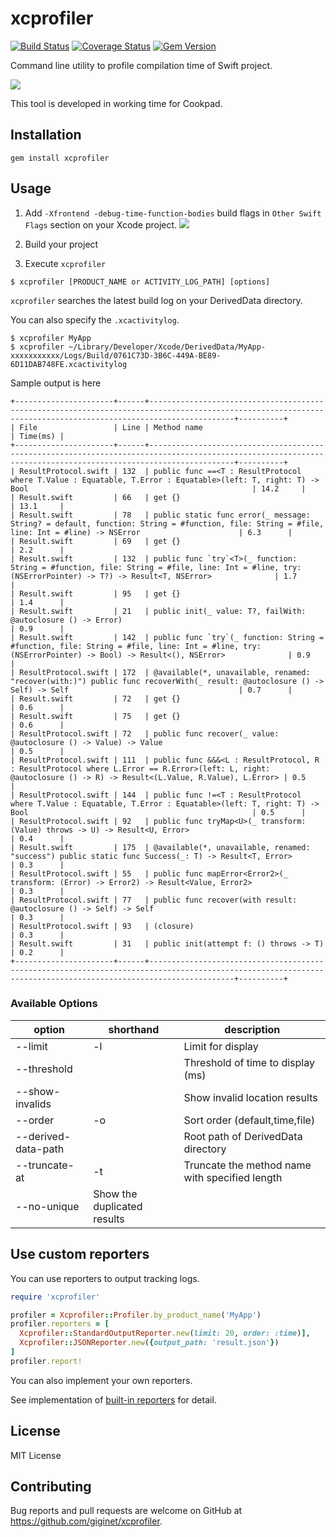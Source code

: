 # xcprofiler

[![Build Status](https://travis-ci.org/giginet/xcprofiler.svg?branch=master)](https://travis-ci.org/giginet/xcprofiler)
[![Coverage Status](https://coveralls.io/repos/github/giginet/xcprofiler/badge.svg?branch=master)](https://coveralls.io/github/giginet/xcprofiler?branch=master)
[![Gem Version](https://badge.fury.io/rb/xcprofiler.svg)](https://badge.fury.io/rb/xcprofiler)

Command line utility to profile compilation time of Swift project.

![](https://raw.githubusercontent.com/giginet/xcprofiler/master/assets/sample_output.png)

This tool is developed in working time for Cookpad.

## Installation

```
gem install xcprofiler
```

## Usage

1. Add `-Xfrontend -debug-time-function-bodies` build flags in `Other Swift Flags` section on your Xcode project.
    ![](https://raw.githubusercontent.com/giginet/xcprofiler/master/assets/build_flags.png)

2. Build your project
3. Execute `xcprofiler`

```
$ xcprofiler [PRODUCT_NAME or ACTIVITY_LOG_PATH] [options]
```

`xcprofiler` searches the latest build log on your DerivedData directory.

You can also specify the `.xcactivitylog`.

```
$ xcprofiler MyApp
$ xcprofiler ~/Library/Developer/Xcode/DerivedData/MyApp-xxxxxxxxxxx/Logs/Build/0761C73D-3B6C-449A-BE89-6D11DAB748FE.xcactivitylog
```

Sample output is here

```
+----------------------+------+---------------------------------------------------------------------------------------------------------------------------------------------------------------+----------+
| File                 | Line | Method name                                                                                                                                                   | Time(ms) |
+----------------------+------+---------------------------------------------------------------------------------------------------------------------------------------------------------------+----------+
| ResultProtocol.swift | 132  | public func ==<T : ResultProtocol where T.Value : Equatable, T.Error : Equatable>(left: T, right: T) -> Bool                                                  | 14.2     |
| Result.swift         | 66   | get {}                                                                                                                                                        | 13.1     |
| Result.swift         | 78   | public static func error(_ message: String? = default, function: String = #function, file: String = #file, line: Int = #line) -> NSError                      | 6.3      |
| Result.swift         | 69   | get {}                                                                                                                                                        | 2.2      |
| Result.swift         | 132  | public func `try`<T>(_ function: String = #function, file: String = #file, line: Int = #line, try: (NSErrorPointer) -> T?) -> Result<T, NSError>              | 1.7      |
| Result.swift         | 95   | get {}                                                                                                                                                        | 1.4      |
| Result.swift         | 21   | public init(_ value: T?, failWith: @autoclosure () -> Error)                                                                                                  | 0.9      |
| Result.swift         | 142  | public func `try`(_ function: String = #function, file: String = #file, line: Int = #line, try: (NSErrorPointer) -> Bool) -> Result<(), NSError>              | 0.9      |
| ResultProtocol.swift | 172  | @available(*, unavailable, renamed: "recover(with:)") public func recoverWith(_ result: @autoclosure () -> Self) -> Self                                      | 0.7      |
| Result.swift         | 72   | get {}                                                                                                                                                        | 0.6      |
| Result.swift         | 75   | get {}                                                                                                                                                        | 0.6      |
| ResultProtocol.swift | 72   | public func recover(_ value: @autoclosure () -> Value) -> Value                                                                                               | 0.5      |
| ResultProtocol.swift | 111  | public func &&&<L : ResultProtocol, R : ResultProtocol where L.Error == R.Error>(left: L, right: @autoclosure () -> R) -> Result<(L.Value, R.Value), L.Error> | 0.5      |
| ResultProtocol.swift | 144  | public func !=<T : ResultProtocol where T.Value : Equatable, T.Error : Equatable>(left: T, right: T) -> Bool                                                  | 0.5      |
| ResultProtocol.swift | 92   | public func tryMap<U>(_ transform: (Value) throws -> U) -> Result<U, Error>                                                                                   | 0.4      |
| Result.swift         | 175  | @available(*, unavailable, renamed: "success") public static func Success(_: T) -> Result<T, Error>                                                           | 0.3      |
| ResultProtocol.swift | 55   | public func mapError<Error2>(_ transform: (Error) -> Error2) -> Result<Value, Error2>                                                                         | 0.3      |
| ResultProtocol.swift | 77   | public func recover(with result: @autoclosure () -> Self) -> Self                                                                                             | 0.3      |
| ResultProtocol.swift | 93   | (closure)                                                                                                                                                     | 0.3      |
| Result.swift         | 31   | public init(attempt f: () throws -> T)                                                                                                                        | 0.2      |
+----------------------+------+---------------------------------------------------------------------------------------------------------------------------------------------------------------+----------+
```

### Available Options

|option|shorthand|description|
|------|---------|-----------|
|--limit|-l|Limit for display|
|--threshold||Threshold of time to display (ms)|
|--show-invalids||Show invalid location results|
|--order|-o|Sort order (default,time,file)|
|--derived-data-path||Root path of DerivedData directory|
|--truncate-at|-t|Truncate the method name with specified length|
|--no-unique|Show the duplicated results|

## Use custom reporters

You can use reporters to output tracking logs.

```ruby
require 'xcprofiler'

profiler = Xcprofiler::Profiler.by_product_name('MyApp')
profiler.reporters = [
  Xcprofiler::StandardOutputReporter.new(limit: 20, order: :time)],
  Xcprofiler::JSONReporter.new({output_path: 'result.json'})
]
profiler.report!
```

You can also implement your own reporters.

See implementation of [built-in reporters](https://github.com/giginet/xcprofiler/tree/master/lib/xcprofiler/reporters) for detail.

## License

MIT License

## Contributing

Bug reports and pull requests are welcome on GitHub at https://github.com/giginet/xcprofiler.

